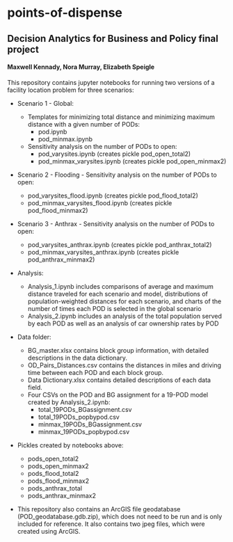 # points-of-dispense
## Decision Analytics for Business and Policy final project
#### Maxwell Kennady, Nora Murray, Elizabeth Speigle

This repository contains jupyter notebooks for running two versions of a facility location problem for three scenarios:



- Scenario 1 - Global:
    - Templates for minimizing total distance and minimizing maximum distance with a given number of PODs:
        - pod.ipynb 
        - pod_minmax.ipynb
    - Sensitivity analysis on the number of PODs to open:
        - pod_varysites.ipynb (creates pickle pod_open_total2)
        - pod_minmax_varysites.ipynb (creates pickle pod_open_minmax2)

- Scenario 2 - Flooding - Sensitivity analysis on the number of PODs to open:
    - pod_varysites_flood.ipynb  (creates pickle pod_flood_total2)
    - pod_minmax_varysites_flood.ipynb  (creates pickle pod_flood_minmax2)

- Scenario 3 - Anthrax - Sensitivity analysis on the number of PODs to open:
    - pod_varysites_anthrax.ipynb (creates pickle pod_anthrax_total2)
    - pod_minmax_varysites_anthrax.ipynb (creates pickle pod_anthrax_minmax2)

- Analysis:
    - Analysis_1.ipynb includes comparisons of average and maximum distance traveled for each scenario and model, distributions of population-weighted distances for each scenario, and charts of the number of times each POD is selected in the global scenario
    - Analysis_2.ipynb includes an analysis of the total population served by each POD as well as an analysis of car ownership rates by POD
    
- Data folder: 
    - BG_master.xlsx contains block group information, with detailed descriptions in the data dictionary.
    - OD_Pairs_Distances.csv contains the distances in miles and driving time between each POD and each block group.
    - Data Dictionary.xlsx contains detailed descriptions of each data field.
	- Four CSVs on the POD and BG assignment for a 19-POD model created by Analysis_2.ipynb:
		- total_19PODs_BGassignment.csv
		- total_19PODs_popbypod.csv
		- minmax_19PODs_BGassignment.csv
		- minmax_19PODs_popbypod.csv


- Pickles created by notebooks above:
    - pods_open_total2
    - pods_open_minmax2
    - pods_flood_total2
    - pods_flood_minmax2
    - pods_anthrax_total
    - pods_anthrax_minmax2
	
	
- This repository also contains an ArcGIS file geodatabase (POD_geodatabase.gdb.zip), which does not need to be run and is only included for reference. It also contains two jpeg files, which were created using ArcGIS.